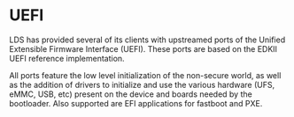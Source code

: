 # UEFI

LDS has provided several of its clients with upstreamed ports of the Unified Extensible Firmware Interface (UEFI).  These ports are based on the EDKII UEFI reference implementation.
 
All ports feature the low level initialization of the non-secure world, as well as the addition of drivers to initialize and use the various hardware (UFS, eMMC, USB, etc) present on the device and boards needed by the bootloader. Also supported are EFI applications for fastboot and PXE.
